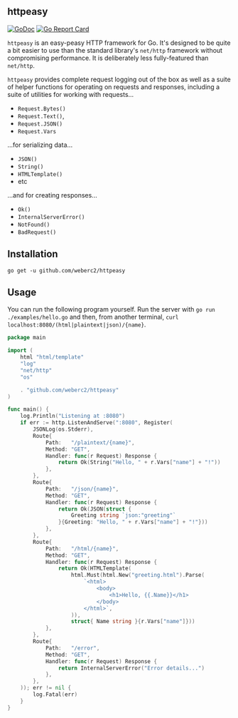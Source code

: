 httpeasy
--------

[![GoDoc](https://godoc.org/github.com/weberc2/httpeasy?status.svg)](https://godoc.org/github.com/weberc2/httpeasy)
[![Go Report Card](https://goreportcard.com/badge/github.com/weberc2/httpeasy)](https://goreportcard.com/report/github.com/weberc2/httpeasy)

`httpeasy` is an easy-peasy HTTP framework for Go. It's designed to be quite a
bit easier to use than the standard library's `net/http` framework without
compromising performance. It is deliberately less fully-featured than
`net/http`.

`httpeasy` provides complete request logging out of the box as well as a suite
of helper functions for operating on requests and responses, including a suite
of utilities for working with requests...

* `Request.Bytes()`
* `Request.Text()`,
* `Request.JSON()`
* `Request.Vars`

...for serializing data...

* `JSON()`
* `String()`
* `HTMLTemplate()`
* etc

...and for creating responses...

* `Ok()`
* `InternalServerError()`
* `NotFound()`
* `BadRequest()`

## Installation

`go get -u github.com/weberc2/httpeasy`

## Usage

You can run the following program yourself. Run the server with
`go run ./examples/hello.go` and then, from another terminal, `curl
localhost:8080/(html|plaintext|json)/{name}`.

```go
package main

import (
	html "html/template"
	"log"
	"net/http"
	"os"

	. "github.com/weberc2/httpeasy"
)

func main() {
	log.Println("Listening at :8080")
	if err := http.ListenAndServe(":8080", Register(
		JSONLog(os.Stderr),
		Route{
			Path:   "/plaintext/{name}",
			Method: "GET",
			Handler: func(r Request) Response {
				return Ok(String("Hello, " + r.Vars["name"] + "!"))
			},
		},
		Route{
			Path:   "/json/{name}",
			Method: "GET",
			Handler: func(r Request) Response {
				return Ok(JSON(struct {
					Greeting string `json:"greeting"`
				}{Greeting: "Hello, " + r.Vars["name"] + "!"}))
			},
		},
		Route{
			Path:   "/html/{name}",
			Method: "GET",
			Handler: func(r Request) Response {
				return Ok(HTMLTemplate(
					html.Must(html.New("greeting.html").Parse(
						`<html>
							<body>
								<h1>Hello, {{.Name}}</h1>
							</body>
						</html>`,
					)),
					struct{ Name string }{r.Vars["name"]}))
			},
		},
		Route{
			Path:   "/error",
			Method: "GET",
			Handler: func(r Request) Response {
				return InternalServerError("Error details...")
			},
		},
	)); err != nil {
		log.Fatal(err)
	}
}
```
